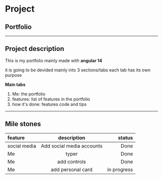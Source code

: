 # Project
  ## Portfolio
***

## Project description
  This is my portfolio mainly made with **angular 14**
  
  it is going to be devided mainly into 3 sections/tabs each tab has its own purpose
  
  **Main tabs**
  1. Me: the portfolio
  2. features: list of features in the portfolio
  3. how it's done: features code and tips
  ---

## Mile stones
| feature | description | status |
| :--- | :----: | ---: |
| social media | Add social media accounts | Done |
| Me | typer | Done |
| Me | add controls | Done |
| Me | add personal card | in progress |

